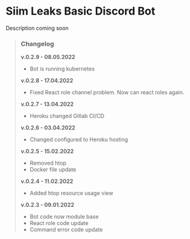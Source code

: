 # Siim Leaks Basic Discord Bot

Description coming soon

>### Changelog
>**v.0.2.9 - 08.05.2022**
>- Bot is running kubernetes
> 
>**v.0.2.8 - 17.04.2022**
>- Fixed React role channel problem. Now can react roles again.
> 
>**v.0.2.7 - 13.04.2022**
>- Heroku changed Gitlab CI/CD
> 
>**v.0.2.6 - 03.04.2022**
>- Changed configured to Heroku hosting
> 
>**v.0.2.5 - 15.02.2022**
>- Removed htop
>- Docker file update
> 
>**v.0.2.4 - 11.02.2022**
>- Added htop resource usage view
> 
>**v.0.2.3 - 09.01.2022**
>- Bot code now module base
>- React role code update
>- Command error code update
